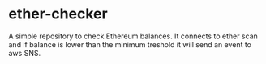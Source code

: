 # ether-checker
A simple repository to check Ethereum balances.
It connects to ether scan and if balance is lower than the minimum treshold it will send an event to aws SNS. 
